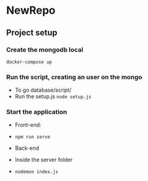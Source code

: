 # NewRepo

## Project setup
### Create the mongodb local
`docker-compose up`

### Run the script, creating an user on the mongo
 - To go database/script/
 - Run the setup.js `node setup.js`
  
### Start the application

- Front-end:
 - `npm run serve`
 
- Back-end
 - Inside the server folder
 - `nodemon index.js`
